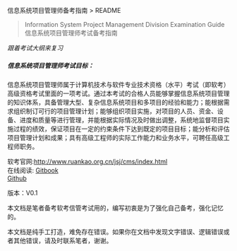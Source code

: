 信息系统项目管理师备考指南 > README

> Information System Project Management Division Examination Guide  
> 信息系统项目管理师考试备考指南

*跟着考试大纲来复习*

##### 信息系统项目管理师考试目标：
信息系统项目管理师属于计算机技术与软件专业技术资格（水平）考试（即软考）高级资格考试里面的一项考试。通过本考试的合格人员能够掌握信息系统项目管理的知识体系，具备管理大型、复杂信息系统项目和多项目的经验和能力；能根据需求组织制订可行的项目管理计划；能够组织项目实施，对项目的人员、资金、设备、进度和质量等进行管理，并能根据实际情况及时做出调整，系统地监督项目实施过程的绩效，保证项目在一定的约束条件下达到既定的项目目标；能分析和评估项目管理计划和成果；具有高级工程师的实际工作能力和业务水平，可聘任高级工程师职务。

软考官网:http://www.ruankao.org.cn/jsj/cms/index.html  
在线阅读: 
[Gitbook](http://wangyongtao.gitbooks.io/information_system_project_management/)  
[Github](https://github.com/wangyongtao/information_system_project_management/) 

版本：V0.1

本文档是笔者备考软考信管考试用的，编写初衷是为了强化自己备考，强化记忆的。

本文档是纯手工打造，难免存在错误。如果你在文档中发现文字错误、逻辑错误或者其他错误，请及时联系笔者，谢谢。







